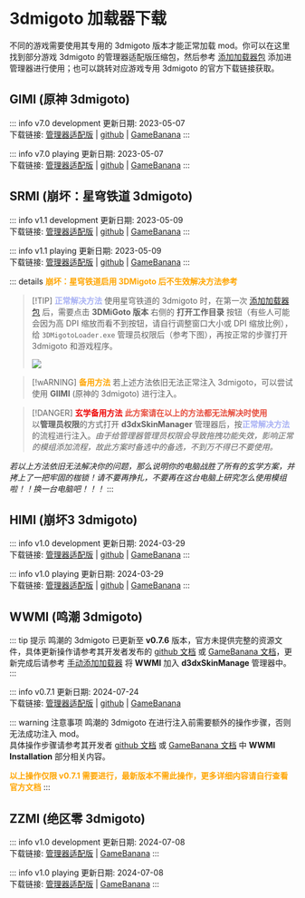 # 3dmigoto 加载器下载

不同的游戏需要使用其专用的 3dmigoto 版本才能正常加载 mod。你可以在这里找到部分游戏 3dmigoto 的管理器适配版压缩包，然后参考 [添加加载器包](/help/tutorial-loader.html#添加加载器包) 添加进管理器进行使用；也可以跳转对应游戏专用 3dmigoto 的官方下载链接获取。

## GIMI (原神 3dmigoto)

::: info v7.0 development
更新日期: 2023-05-07<br/>
下载链接:
[管理器适配版](https://gitee.com/ticca/d3dx-skin-manage/releases/download/plugins/_v7.0_GIMI_development.7z) | 
[github](https://github.com/SilentNightSound/GI-Model-Importer/releases/download/v7.0/3dmigoto-GIMI-for-development.zip) | 
[GameBanana](https://gamebanana.com/dl/979015)
:::

::: info v7.0 playing
更新日期: 2023-05-07<br/>
下载链接:
[管理器适配版](https://gitee.com/ticca/d3dx-skin-manage/releases/download/plugins/_v7.0_GIMI_playing_mods.7z) | 
[github](https://github.com/SilentNightSound/GI-Model-Importer/releases/download/v7.0/3dmigoto-GIMI-for-playing-mods.zip) | 
[GameBanana](https://gamebanana.com/dl/979014)
:::

## SRMI (崩坏：星穹铁道 3dmigoto)
::: info v1.1 development
更新日期: 2023-05-09<br/>
下载链接:
[管理器适配版](https://gitee.com/ticca/d3dx-skin-manage/releases/download/plugins/_v1.1_SRMI_development.7z) | 
[github](https://github.com/SilentNightSound/SR-Model-Importer/releases/download/1.1/3dmigoto.SRMI.for.development.zip) | 
[GameBanana](https://gamebanana.com/dl/979321)
:::

::: info v1.1 playing
更新日期: 2023-05-09<br/>
下载链接:
[管理器适配版](https://gitee.com/ticca/d3dx-skin-manage/releases/download/plugins/_v1.1_SRMI_playing_mods.7z) | 
[github](https://github.com/SilentNightSound/SR-Model-Importer/releases/download/1.1/3dmigoto.SRMI.for.playing.mods.zip) | 
[GameBanana](https://gamebanana.com/dl/979320)
:::

::: details <b style="color: orange">崩坏：星穹铁道启用 3DMigoto 后不生效解决方法参考</b>
> [!TIP] <b style="color: #A8B1F4">正常解决方法</b>
> 使用星穹铁道的 3dmigoto 时，在第一次 [添加加载器包](/help/tutorial-loader.html#添加加载器包) 后，需要点击 **3DMiGoto 版本** 右侧的 **打开工作目录** 按钮<weaken>（有些人可能会因为高 DPI 缩放而看不到按钮，请自行调整窗口大小或 DPI 缩放比例）</weaken>，给 `3DMigotoLoader.exe` 管理员权限后<weaken>（参考下图）</weaken>，再按正常的步骤打开 3dmigoto 和游戏程序。
> 
> ![](/static/image/e0ba5fb4.png)

> [!wARNING] <b style="color: orange">备用方法</b>
> 若上述方法依旧无法正常注入 3dmigoto，可以尝试使用 **GIIMI** <weaken>(原神的 3dmigoto)</weaken> 进行注入。

> [!DANGER] <b style="color: #EE0000">玄学备用方法</b>
> <b style="color: #E74C3C">此方案请在以上的方法都无法解决时使用</b><br/>
> 以**管理员权限**的方式打开 **d3dxSkinManager** 管理器后，按<b style="color: #A8B1F4">正常解决方法</b>的流程进行注入。<i><weaken>由于给管理器管理员权限会导致拖拽功能失效，影响正常的模组添加流程，故此方案时备选中的备选，不到万不得已不要使用。</weaken></i>

_<weaken>若以上方法依旧无法解决你的问题，那么说明你的电脑战胜了所有的玄学方案，并拷上了一把牢固的枷锁！请不要再挣扎，不要再在这台电脑上研究怎么使用模组啦！！换一台电脑吧！！！</weaken>_
:::

## HIMI (崩坏3 3dmigoto)

::: info v1.0 development
更新日期: 2024-03-29<br/>
下载链接:
[管理器适配版](https://gitee.com/ticca/d3dx-skin-manage/releases/download/plugins/_v1.0_HIMI_development.7z) | 
[github](https://github.com/SilentNightSound/HI-Model-Importer/blob/main/3dmigoto%20HIMI%20(for%20development).zip) | 
[GameBanana](https://gamebanana.com/dl/1161004)
:::

::: info v1.0 playing
更新日期: 2024-03-29<br/>
下载链接:
[管理器适配版](https://gitee.com/ticca/d3dx-skin-manage/releases/download/plugins/_v1.0_HIMI_playing_mods.7z) | 
[github](https://github.com/SilentNightSound/HI-Model-Importer/blob/main/3dmigoto%20HIMI%20(for%20playing%20mods).zip) | 
[GameBanana](https://gamebanana.com/dl/1161005)
:::

## WWMI (鸣潮 3dmigoto)

::: tip 提示
鸣潮的 3dmigoto 已更新至 **v0.7.6** 版本，官方未提供完整的资源文件，具体更新操作请参考其开发者发布的 [github 文档](https://github.com/SpectrumQT/WWMI) 或 [GameBanana 文档](https://gamebanana.com/tools/17252)，更新完成后请参考 [手动添加加载器](/help/tutorial-loader.html#手动添加加载器) 将 **WWMI** 加入 **d3dxSkinManage** 管理器中。
:::

::: info v0.7.1
更新日期: 2024-07-24<br/>
下载链接:
[管理器适配版](https://gitee.com/ticca/d3dx-skin-manage/releases/download/plugins/_v0.7.1_WWMI_3dmigoto.7z) | 
[github](https://github.com/SpectrumQT/WWMI/releases/download/v0.7.1/WWMI-v0.7.1.zip) | 
[GameBanana](https://gamebanana.com/dl/1242668)

::: warning 注意事项
鸣潮的 3dmigoto 在进行注入前需要额外的操作步骤，否则无法成功注入 mod。<br/>
具体操作步骤请参考其开发者 [github 文档](https://github.com/SpectrumQT/WWMI) 或 [GameBanana 文档](https://gamebanana.com/tools/17252) 中 **WWMI Installation** 部分相关内容。

<b style="color: orange">以上操作仅限 v0.7.1 需要进行，最新版本不需此操作，更多详细内容请自行查看官方文档</b>
:::

## ZZMI (绝区零 3dmigoto)

::: info v1.0 development
更新日期: 2024-07-08<br/>
下载链接:
[管理器适配版](https://gitee.com/ticca/d3dx-skin-manage/releases/download/plugins/_v1.0_ZZMI_development.7z) | 
[GameBanana](https://gamebanana.com/dl/1231726)
:::

::: info v1.0 playing
更新日期: 2024-07-08<br/>
下载链接:
[管理器适配版](https://gitee.com/ticca/d3dx-skin-manage/releases/download/plugins/_v1.0_ZZMI_playing_mods.7z) | 
[GameBanana](https://gamebanana.com/dl/1231724)
:::

